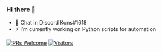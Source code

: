 ### Hi there 👋

- 💬 Chat in Discord Kons#1618
- ⚡ I’m currently working on Python scripts for automation

[![PRs Welcome](https://img.shields.io/badge/PRs-welcome-brightgreen.svg?style=flat&logo=github)](https://github.com/konscodes)
[![Visitors](https://visitor-badge.glitch.me/badge?page_id=konscodes.visitor-badge)](https://github.com/konscodes)
